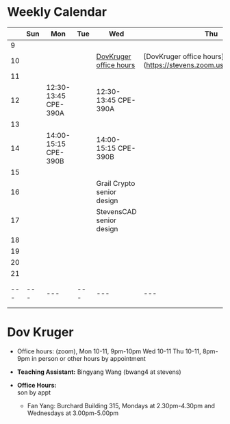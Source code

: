 # Weekly Calendar
|   | Sun | Mon | Tue | Wed | Thu | Fri | Sat |
|---| --- | --- | --- | --- | --- | --- | --- |
| 9 |     |     |     |     |     |     |     |
|10 |     |     |     |[DovKruger office hours](https://stevens.zoom.us/j/98309917165)      | [DovKruger office hours](https://stevens.zoom.us/j/98309917165    |     |     |
|11 |     |     |     |     |     |     |     |
|12 |     |12:30-13:45 CPE-390A    |     | 12:30-13:45 CPE-390A    |     |     |     |
|13 |     |     |     |     |     |     |     |
|14 |     |14:00-15:15 CPE-390B     |     | 14:00-15:15 CPE-390B   |     |     |     |
|15 |     |     |     |     |     |     |     |
|16 |     |     |     |Grail Crypto senior design   |     |     |     |
|17 |     |     |     |StevensCAD senior design     |     |     |     |
|18 |     |     |     |     |     |     |     |
|19 |     |     |     |     |     |     |     |
|20 |     |     |     |     |     |     |     |
|21 |     |     |     |     |     |     |     |
|---| --- | --- | --- | --- | --- | --- | --- |

# Dov Kruger
 * Office hours: (zoom), Mon 10-11, 9pm-10pm Wed 10-11 Thu 10-11, 8pm-9pm
     in person or other hours by appointment

* **Teaching Assistant:**       Bingyang Wang (bwang4 at stevens)
* **Office Hours:**		
son by appt
  * Fan Yang:   Burchard Building 315, Mondays at 2.30pm-4.30pm and Wednesdays at 3.00pm-5.00pm
